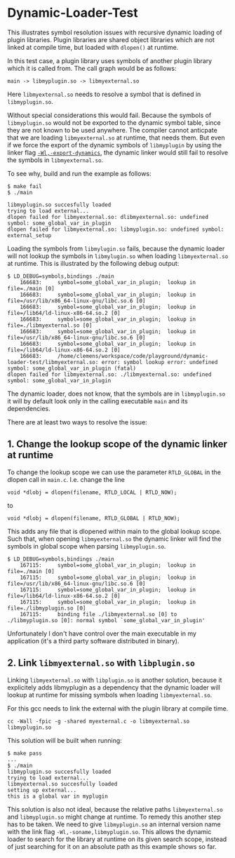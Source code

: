 # Dynamic-Loader-Test
This illustrates symbol resolution issues with recursive dynamic loading of plugin libraries. Plugin libraries are shared object libraries which are not linked at compile time, but loaded with `dlopen()` at runtime. 

In this test case, a plugin library uses symbols of another plugin library which it is called from. The call graph would be as follows:

`main -> libmyplugin.so -> libmyexternal.so`

Here `libmyexternal.so` needs to resolve a symbol that is defined in `libmyplugin.so`.

Without special considerations this would fail. Because the symbols of `libmyplugin.so` would not be exported to the dynamic symbol table, since they are not known to be used anywhere. The compiler cannot anticpate that we are loading `libmyexternal.so` at runtime, that needs them. But even if we force the export of the dynamic symbols of `libmyplugin` by using the linker flag [`-Wl,-export-dynamics`](https://sourceware.org/binutils/docs/ld/Options.html#index-_002dE), the dynamic linker would still fail to resolve the symbols in `libmyexternal.so`. 

To see why, build and run the example as follows:
```shell
$ make fail
$ ./main

libmyplugin.so succesfully loaded
trying to load external...
dlopen failed for libmyexternal.so: dlibmyexternal.so: undefined symbol: some_global_var_in_plugin
dlopen failed for libmyexternal.so: libmyplugin.so: undefined symbol: external_setup
```
Loading the symbols from `libmylugin.so` fails, because the dynamic loader will not lookup the symbols in `libmylugin.so` when loading `libmyexternal.so` at runtime. This is illustrated by the following debug output:
``` shell
$ LD_DEBUG=symbols,bindings ./main
    166683:     symbol=some_global_var_in_plugin;  lookup in file=./main [0]
    166683:     symbol=some_global_var_in_plugin;  lookup in file=/usr/lib/x86_64-linux-gnu/libc.so.6 [0]
    166683:     symbol=some_global_var_in_plugin;  lookup in file=/lib64/ld-linux-x86-64.so.2 [0]
    166683:     symbol=some_global_var_in_plugin;  lookup in file=./libmyexternal.so [0]
    166683:     symbol=some_global_var_in_plugin;  lookup in file=/usr/lib/x86_64-linux-gnu/libc.so.6 [0]
    166683:     symbol=some_global_var_in_plugin;  lookup in file=/lib64/ld-linux-x86-64.so.2 [0]
    166683:     /home/clemens/workspace/code/playground/dynamic-loader-test/libmyexternal.so: error: symbol lookup error: undefined symbol: some_global_var_in_plugin (fatal)
dlopen failed for libmyexternal.so: ./libmyexternal.so: undefined symbol: some_global_var_in_plugin
```
The dynamic loader, does not know, that the symbols are in `libmyplugin.so` it will by default look only in the calling executable `main` and its dependencies. 

There are at least two ways to resolve the issue: 

## 1. Change the lookup scope of the dynamic linker at runtime
To change the lookup scope we can use the parameter `RTLD_GLOBAL` in the dlopen call in `main.c`. I.e. change 
the line 
``` shell
void *dlobj = dlopen(filename, RTLD_LOCAL | RTLD_NOW);
```
to 
``` shell
void *dlobj = dlopen(filename, RTLD_GLOBAL | RTLD_NOW);
```

This adds any file that is dlopened within main to the global lookup scope. Such that, when opening `libmyexternal.so` the dynamic linker will find the symbols in global scope when parsing `libmyplugin.so`.
``` shell
$ LD_DEBUG=symbols,bindings ./main
    167115:     symbol=some_global_var_in_plugin;  lookup in file=./main [0]
    167115:     symbol=some_global_var_in_plugin;  lookup in file=/usr/lib/x86_64-linux-gnu/libc.so.6 [0]
    167115:     symbol=some_global_var_in_plugin;  lookup in file=/lib64/ld-linux-x86-64.so.2 [0]
    167115:     symbol=some_global_var_in_plugin;  lookup in file=./libmyplugin.so [0]
    167115:     binding file ./libmyexternal.so [0] to ./libmyplugin.so [0]: normal symbol `some_global_var_in_plugin'
```
Unfortunately I don't have control over the main executable in my application (it's a third party software distributed in binary).

## 2. Link `libmyexternal.so` with `libplugin.so`
Linking `libmyexternal.so` with `libplugin.so` is another solution, because it explicitely adds libmyplugin as a dependency that the dynamic loader will lookup at runtime for missing symbols when loading `libmyexternal.so`.

For this gcc needs to link the external with the plugin library at compile time.
```shell
cc -Wall -fpic -g -shared myexternal.c -o libmyexternal.so libmyplugin.so
```

This solution will be built when running:
```shell
$ make pass
...
$ ./main 
libmyplugin.so succesfully loaded
trying to load external...
libmyexternal.so succesfully loaded
setting up external...
this is a global var in myplugin
```
This solution is also not ideal, because the relative paths `libmyexternal.so` and `libmyplugin.so` might change at runtime. To remedy this another step has to be taken. We need to give `libmyplugin.so` an internal version name with the link flag `-Wl,-soname,libmyplugin.so`. This allows the dynamic loader to search for the library at runtime on its given search scope, instead of just searching for it on an absolute path as this example shows so far. 
